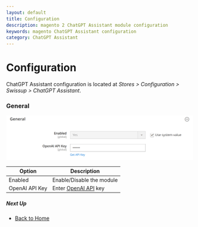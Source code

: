 ```yaml
---
layout: default
title: Configuration
description: magento 2 ChatGPT Assistant module configuration
keywords: magento ChatGPT Assistant configuration
category: ChatGPT Assistant
---
```


# Configuration

ChatGPT Assistant configuration is located at
_Stores > Configuration > Swissup > ChatGPT Assistant_.

### General

![General section](/images/m2/chat-gpt-assistant/backend/configuration.png)

Option                    | Description
--------------------------|-------------------------------------------
Enabled                   | Enable/Disable the module
OpenAI API Key            | Enter [OpenAI API](https://platform.openai.com/account/api-keys) key

##### Next Up

 -  [Back to Home](/m2/extensions/chat-gpt-assistant/)

